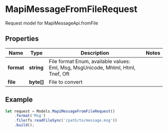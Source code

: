 # MapiMessageFromFileRequest

Request model for MapiMessageApi.fromFile

## Properties

Name | Type | Description | Notes
---- | ---- | ----------- | -----
**format** | **string**| File format Enum, available values: Eml, Msg, MsgUnicode, Mhtml, Html, Tnef, Oft |
**file** | **byte[]**| File to convert |

## Example
```typescript
let request = Models.MapiMessageFromFileRequest()
    .format('Msg')
    .file(fs.readFileSync('/path/to/message.msg'))
    .build();
```
